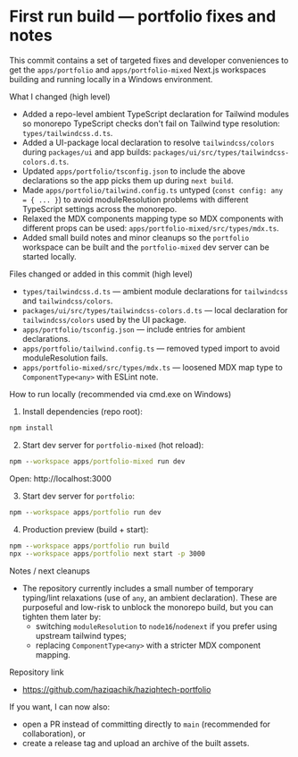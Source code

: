 First run build — portfolio fixes and notes
=========================================

This commit contains a set of targeted fixes and developer conveniences to get the `apps/portfolio` and `apps/portfolio-mixed` Next.js workspaces building and running locally in a Windows environment.

What I changed (high level)
- Added a repo-level ambient TypeScript declaration for Tailwind modules so monorepo TypeScript checks don't fail on Tailwind type resolution: `types/tailwindcss.d.ts`.
- Added a UI-package local declaration to resolve `tailwindcss/colors` during `packages/ui` and app builds: `packages/ui/src/types/tailwindcss-colors.d.ts`.
- Updated `apps/portfolio/tsconfig.json` to include the above declarations so the app picks them up during `next build`.
- Made `apps/portfolio/tailwind.config.ts` untyped (`const config: any = { ... }`) to avoid moduleResolution problems with different TypeScript settings across the monorepo.
- Relaxed the MDX components mapping type so MDX components with different props can be used: `apps/portfolio-mixed/src/types/mdx.ts`.
- Added small build notes and minor cleanups so the `portfolio` workspace can be built and the `portfolio-mixed` dev server can be started locally.

Files changed or added in this commit (high level)
- `types/tailwindcss.d.ts` — ambient module declarations for `tailwindcss` and `tailwindcss/colors`.
- `packages/ui/src/types/tailwindcss-colors.d.ts` — local declaration for `tailwindcss/colors` used by the UI package.
- `apps/portfolio/tsconfig.json` — include entries for ambient declarations.
- `apps/portfolio/tailwind.config.ts` — removed typed import to avoid moduleResolution fails.
- `apps/portfolio-mixed/src/types/mdx.ts` — loosened MDX map type to `ComponentType<any>` with ESLint note.

How to run locally (recommended via cmd.exe on Windows)
1) Install dependencies (repo root):
```cmd
npm install
```

2) Start dev server for `portfolio-mixed` (hot reload):
```cmd
npm --workspace apps/portfolio-mixed run dev
```
Open: http://localhost:3000

3) Start dev server for `portfolio`:
```cmd
npm --workspace apps/portfolio run dev
```

4) Production preview (build + start):
```cmd
npm --workspace apps/portfolio run build
npx --workspace apps/portfolio next start -p 3000
```

Notes / next cleanups
- The repository currently includes a small number of temporary typing/lint relaxations (use of `any`, an ambient declaration). These are purposeful and low-risk to unblock the monorepo build, but you can tighten them later by:
  - switching `moduleResolution` to `node16`/`nodenext` if you prefer using upstream tailwind types;
  - replacing `ComponentType<any>` with a stricter MDX component mapping.

Repository link
- https://github.com/haziqachik/haziqhtech-portfolio

If you want, I can now also:
- open a PR instead of committing directly to `main` (recommended for collaboration), or
- create a release tag and upload an archive of the built assets.
